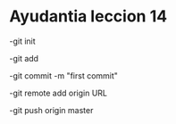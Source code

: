 # Ayudantia leccion 14
  -git init

  -git add

  -git commit -m "first commit"

  -git remote add origin URL
  
  -git push origin master
